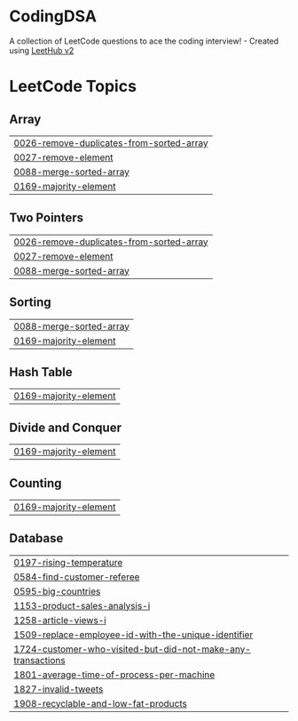 # CodingDSA
A collection of LeetCode questions to ace the coding interview! - Created using [LeetHub v2](https://github.com/arunbhardwaj/LeetHub-2.0)

<!---LeetCode Topics Start-->
# LeetCode Topics
## Array
|  |
| ------- |
| [0026-remove-duplicates-from-sorted-array](https://github.com/Saisharan34/CodingDSA/tree/master/0026-remove-duplicates-from-sorted-array) |
| [0027-remove-element](https://github.com/Saisharan34/CodingDSA/tree/master/0027-remove-element) |
| [0088-merge-sorted-array](https://github.com/Saisharan34/CodingDSA/tree/master/0088-merge-sorted-array) |
| [0169-majority-element](https://github.com/Saisharan34/CodingDSA/tree/master/0169-majority-element) |
## Two Pointers
|  |
| ------- |
| [0026-remove-duplicates-from-sorted-array](https://github.com/Saisharan34/CodingDSA/tree/master/0026-remove-duplicates-from-sorted-array) |
| [0027-remove-element](https://github.com/Saisharan34/CodingDSA/tree/master/0027-remove-element) |
| [0088-merge-sorted-array](https://github.com/Saisharan34/CodingDSA/tree/master/0088-merge-sorted-array) |
## Sorting
|  |
| ------- |
| [0088-merge-sorted-array](https://github.com/Saisharan34/CodingDSA/tree/master/0088-merge-sorted-array) |
| [0169-majority-element](https://github.com/Saisharan34/CodingDSA/tree/master/0169-majority-element) |
## Hash Table
|  |
| ------- |
| [0169-majority-element](https://github.com/Saisharan34/CodingDSA/tree/master/0169-majority-element) |
## Divide and Conquer
|  |
| ------- |
| [0169-majority-element](https://github.com/Saisharan34/CodingDSA/tree/master/0169-majority-element) |
## Counting
|  |
| ------- |
| [0169-majority-element](https://github.com/Saisharan34/CodingDSA/tree/master/0169-majority-element) |
## Database
|  |
| ------- |
| [0197-rising-temperature](https://github.com/Saisharan34/CodingDSA/tree/master/0197-rising-temperature) |
| [0584-find-customer-referee](https://github.com/Saisharan34/CodingDSA/tree/master/0584-find-customer-referee) |
| [0595-big-countries](https://github.com/Saisharan34/CodingDSA/tree/master/0595-big-countries) |
| [1153-product-sales-analysis-i](https://github.com/Saisharan34/CodingDSA/tree/master/1153-product-sales-analysis-i) |
| [1258-article-views-i](https://github.com/Saisharan34/CodingDSA/tree/master/1258-article-views-i) |
| [1509-replace-employee-id-with-the-unique-identifier](https://github.com/Saisharan34/CodingDSA/tree/master/1509-replace-employee-id-with-the-unique-identifier) |
| [1724-customer-who-visited-but-did-not-make-any-transactions](https://github.com/Saisharan34/CodingDSA/tree/master/1724-customer-who-visited-but-did-not-make-any-transactions) |
| [1801-average-time-of-process-per-machine](https://github.com/Saisharan34/CodingDSA/tree/master/1801-average-time-of-process-per-machine) |
| [1827-invalid-tweets](https://github.com/Saisharan34/CodingDSA/tree/master/1827-invalid-tweets) |
| [1908-recyclable-and-low-fat-products](https://github.com/Saisharan34/CodingDSA/tree/master/1908-recyclable-and-low-fat-products) |
<!---LeetCode Topics End-->